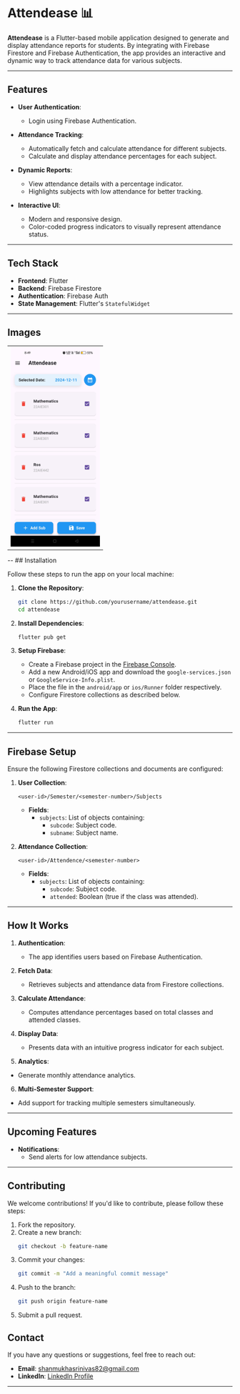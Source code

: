 # Attendease 📊

**Attendease** is a Flutter-based mobile application designed to generate and display attendance reports for students. By integrating with Firebase Firestore and Firebase Authentication, the app provides an interactive and dynamic way to track attendance data for various subjects.

---

## Features

- **User Authentication**:
  - Login using Firebase Authentication.
  
- **Attendance Tracking**:
  - Automatically fetch and calculate attendance for different subjects.
  - Calculate and display attendance percentages for each subject.

- **Dynamic Reports**:
  - View attendance details with a percentage indicator.
  - Highlights subjects with low attendance for better tracking.

- **Interactive UI**:
  - Modern and responsive design.
  - Color-coded progress indicators to visually represent attendance status.

---

## Tech Stack

- **Frontend**: Flutter
- **Backend**: Firebase Firestore
- **Authentication**: Firebase Auth
- **State Management**: Flutter's `StatefulWidget`

---
## Images
<table>
  <tr>
    <td><img src="assests/images/HomeScreen.jpg" alt="Image 1" width="200"></td>
    
  </tr>
</table>
--
## Installation

Follow these steps to run the app on your local machine:

1. **Clone the Repository**:
   ```bash
   git clone https://github.com/yourusername/attendease.git
   cd attendease
   ```

2. **Install Dependencies**:
   ```bash
   flutter pub get
   ```

3. **Setup Firebase**:
   - Create a Firebase project in the [Firebase Console](https://console.firebase.google.com/).
   - Add a new Android/iOS app and download the `google-services.json` or `GoogleService-Info.plist`.
   - Place the file in the `android/app` or `ios/Runner` folder respectively.
   - Configure Firestore collections as described below.

4. **Run the App**:
   ```bash
   flutter run
   ```

---

## Firebase Setup

Ensure the following Firestore collections and documents are configured:

1. **User Collection**: 
   ```
   <user-id>/Semester/<semester-number>/Subjects
   ```
   - **Fields**:
     - `subjects`: List of objects containing:
       - `subcode`: Subject code.
       - `subname`: Subject name.

2. **Attendance Collection**:
   ```
   <user-id>/Attendence/<semester-number>
   ```
   - **Fields**:
     - `subjects`: List of objects containing:
       - `subcode`: Subject code.
       - `attended`: Boolean (true if the class was attended).

---

## How It Works

1. **Authentication**:
   - The app identifies users based on Firebase Authentication.

2. **Fetch Data**:
   - Retrieves subjects and attendance data from Firestore collections.

3. **Calculate Attendance**:
   - Computes attendance percentages based on total classes and attended classes.

4. **Display Data**:
   - Presents data with an intuitive progress indicator for each subject.
5. **Analytics**:
  - Generate monthly attendance analytics.
  
6. **Multi-Semester Support**:
  - Add support for tracking multiple semesters simultaneously.

---

## Upcoming Features

- **Notifications**:
  - Send alerts for low attendance subjects.
---

## Contributing

We welcome contributions! If you'd like to contribute, please follow these steps:

1. Fork the repository.
2. Create a new branch:
   ```bash
   git checkout -b feature-name
   ```
3. Commit your changes:
   ```bash
   git commit -m "Add a meaningful commit message"
   ```
4. Push to the branch:
   ```bash
   git push origin feature-name
   ```
5. Submit a pull request.


## Contact

If you have any questions or suggestions, feel free to reach out:

- **Email**: shanmukhasrinivas82@gmail.com
- **LinkedIn**: [LinkedIn Profile](https://www.linkedin.com/in/shannu6637/)

---
